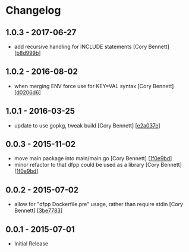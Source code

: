 # Changelog

## 1.0.3 - 2017-06-27

* add recursive handling for INCLUDE statements [Cory Bennett] [[b8d999b](https://github.com/coryb/dfpp/commit/b8d999b)]

## 1.0.2 - 2016-08-02

* when merging ENV force use for KEY=VAL syntax [Cory Bennett] [[d0206d6](https://github.com/coryb/dfpp/commit/d0206d6)]

## 1.0.1 - 2016-03-25

* update to use gopkg, tweak build [Cory Bennett] [[e2a037e](https://github.com/coryb/dfpp/commit/e2a037e)]

## 0.0.3 - 2015-11-02

* move main package into main/main.go [Cory Bennett] [[1f0e9bd](https://github.com/coryb/dfpp/commit/1f0e9bd)]
* minor refactor to that dfpp could be used as a library [Cory Bennett] [[1f0e9bd](https://github.com/coryb/dfpp/commit/1f0e9bd)]

## 0.0.2 - 2015-07-02

* allow for "dfpp Dockerfile.pre" usage, rather than require stdin [Cory Bennett] [[3be7783](https://github.com/coryb/dfpp/commit/3be7783)]

## 0.0.1 - 2015-07-01

* Initial Release
